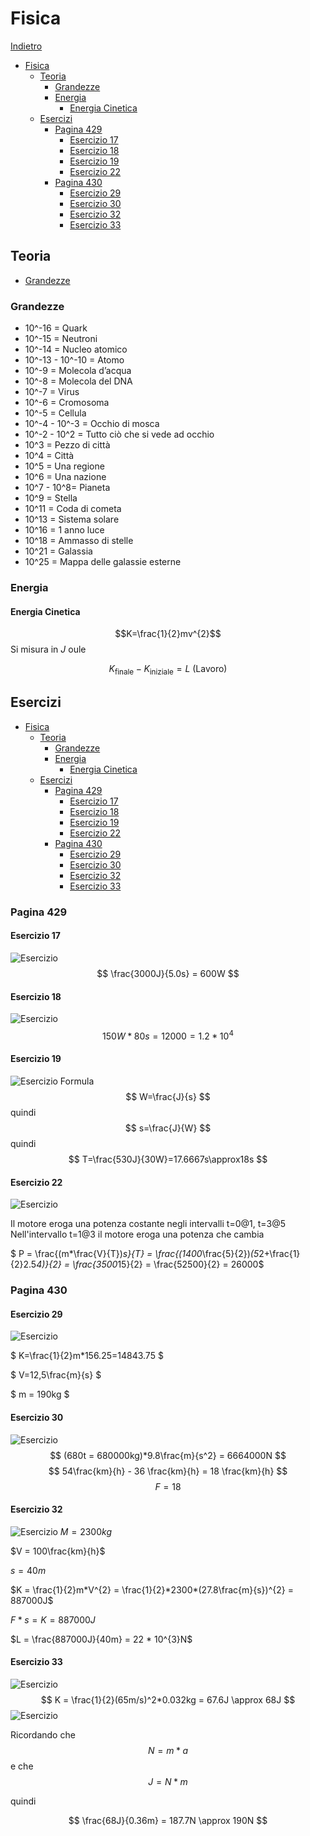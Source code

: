 # Fisica

[Indietro](./../index.md)

- [Fisica](#fisica)
  - [Teoria](#teoria)
    - [Grandezze](#grandezze)
    - [Energia](#energia)
      - [Energia Cinetica](#energia-cinetica)
  - [Esercizi](#esercizi)
    - [Pagina 429](#pagina-429)
      - [Esercizio 17](#esercizio-17)
      - [Esercizio 18](#esercizio-18)
      - [Esercizio 19](#esercizio-19)
      - [Esercizio 22](#esercizio-22)
    - [Pagina 430](#pagina-430)
      - [Esercizio 29](#esercizio-29)
      - [Esercizio 30](#esercizio-30)
      - [Esercizio 32](#esercizio-32)
      - [Esercizio 33](#esercizio-33)

## Teoria

- [Grandezze](#grandezze)

### Grandezze

- 10^-16 = Quark
- 10^-15 = Neutroni
- 10^-14 = Nucleo atomico
- 10^-13 - 10^-10 = Atomo
- 10^-9 = Molecola d’acqua
- 10^-8 = Molecola del DNA
- 10^-7 = Virus
- 10^-6 = Cromosoma
- 10^-5 = Cellula
- 10^-4 - 10^-3 = Occhio di mosca
- 10^-2 - 10^2 = Tutto ciò che si vede ad occhio
- 10^3 = Pezzo di città
- 10^4 = Città
- 10^5 = Una regione
- 10^6 = Una nazione
- 10^7 - 10^8= Pianeta
- 10^9 = Stella
- 10^11 = Coda di cometa
- 10^13 = Sistema solare
- 10^16 = 1 anno luce
- 10^18 = Ammasso di stelle
- 10^21 = Galassia
- 10^25 = Mappa delle galassie esterne

### Energia
#### Energia Cinetica
$$K=\frac{1}{2}mv^{2}$$
Si misura in $J$ oule

$$K_{\text{finale}}-K_{\text{iniziale}} = L \text{ (Lavoro)}$$
## Esercizi

- [Fisica](#fisica)
  - [Teoria](#teoria)
    - [Grandezze](#grandezze)
    - [Energia](#energia)
      - [Energia Cinetica](#energia-cinetica)
  - [Esercizi](#esercizi)
    - [Pagina 429](#pagina-429)
      - [Esercizio 17](#esercizio-17)
      - [Esercizio 18](#esercizio-18)
      - [Esercizio 19](#esercizio-19)
      - [Esercizio 22](#esercizio-22)
    - [Pagina 430](#pagina-430)
      - [Esercizio 29](#esercizio-29)
      - [Esercizio 30](#esercizio-30)
      - [Esercizio 32](#esercizio-32)
      - [Esercizio 33](#esercizio-33)

### Pagina 429
#### Esercizio 17
![Esercizio](./media/429.17.png)
$$
\frac{3000J}{5.0s} = 600W
$$

#### Esercizio 18
![Esercizio](./media/429.18.png)
$$
150W*80s=12000=1.2*10^{4}
$$

#### Esercizio 19
![Esercizio](media/429.19.png)
Formula
$$
W=\frac{J}{s}
$$
quindi
$$
s=\frac{J}{W}
$$
quindi
$$
T=\frac{530J}{30W}=17.6667s\approx18s
$$

#### Esercizio 22
![Esercizio](./media/429.22.png)

Il motore eroga una potenza costante negli intervalli t=0@1, t=3@5
Nell'intervallo t=1@3 il motore eroga una potenza che cambia

$ P = \frac{(m*\frac{V}{T})*s}{T} = \frac{(1400*\frac{5}{2})*(5*2+\frac{1}{2}2.5*4)}{2} = \frac{3500*15}{2} = \frac{52500}{2} = 26000$

### Pagina 430
#### Esercizio 29
![Esercizio](./media/430.29.png)

$ K=\frac{1}{2}m*156.25=14843.75 $

$ V=12,5\frac{m}{s} $

$ m = 190kg $

#### Esercizio 30
![Esercizio](./media/430.30.png)
$$
(680t = 680000kg)*9.8\frac{m}{s^2} = 6664000N
$$
$$
54\frac{km}{h} - 36 \frac{km}{h} = 18 \frac{km}{h}
$$
$$
F= 18
$$

#### Esercizio 32
![Esercizio](./media/430.32.png)
$M = 2300kg$

$V = 100\frac{km}{h}$

$s = 40m$

$K = \frac{1}{2}m*V^{2} = \frac{1}{2}*2300*(27.8\frac{m}{s})^{2} = 887000J$

$F * s = K = 887000J$

$L = \frac{887000J}{40m} = 22 * 10^{3}N$

#### Esercizio 33
![Esercizio](./media/430.33.1.png)
$$
K = \frac{1}{2}(65m/s)^2*0.032kg = 67.6J \approx 68J
$$
![Esercizio](media/430.33.2.png)

Ricordando che
$$
N = m*a
$$
e che
$$
J = N*m
$$

quindi 

$$
\frac{68J}{0.36m} = 187.7N \approx 190N
$$
